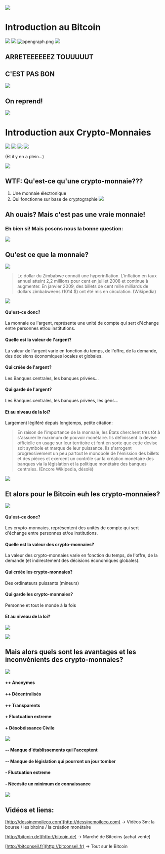 ![](whitespace.jpg)

# Introduction au Bitcoin
![](whitespace.jpg)
![](whitespace.jpg)
![opengraph.png](opengraph.png)
![](whitespace.jpg)

## ARRETEEEEEEZ TOUUUUUT
## C'EST PAS BON

![](whitespace.jpg)
## On reprend!
![](whitespace.jpg)


# Introduction aux Crypto-Monnaies


![](ethereum.png)
![](litecoin.png)
![](dogecoin-300.png)
![](opengraph.png)

(Et il y en a plein...)

![](whitespace.jpg)


## WTF: Qu'est-ce qu'une crypto-monnaie???



1. Une monnaie électronique
2. Qui fonctionne sur base de cryptographie
![](whitespace.jpg)

## Ah ouais? Mais c'est pas une vraie monnaie!

### Eh bien si! Mais posons nous la bonne question:

![](whitespace.jpg)

## Qu'est ce que la monnaie?



![](zimbabwe-dollar.jpg)


> Le dollar du Zimbabwe connaît une hyperinflation. L'inflation en taux annuel atteint 2,2 millions pour cent en juillet 2008 et continue à augmenter. En janvier 2009, des billets de cent mille milliards de dollars zimbabwéens (1014 $) ont été mis en circulation.
> (Wikipedia)

![](whitespace.jpg)
#### Qu'est-ce donc?
La monnaie ou l'argent, représente une unité de compte qui sert d'échange entre personnes et/ou institutions.
#### Quelle est la valeur de l'argent?
La valeur de l'argent varie en fonction du temps, de l'offre, de la demande, des décisions économiques locales et globales.
#### Qui créée de l'argent?
Les Banques centrales, les banques privées...
#### Qui garde de l'argent?
Les Banques centrales, les banques privées, les gens...
#### Et au niveau de la loi?
Largement légiféré depuis longtemps, petite citation:

> En raison de l'importance de la monnaie, les États cherchent très tôt à s'assurer le maximum de pouvoir monétaire. Ils définissent la devise officielle en usage sur leur territoire et font en sorte que cette devise soit symbole et marque de leur puissance. Ils s'arrogent progressivement un peu partout le monopole de l'émission des billets et des pièces et exercent un contrôle sur la création monétaire des banques via la législation et la politique monétaire des banques centrales.
> (Encore Wikipedia, désolé)




![](whitespace.jpg)




Et alors pour le Bitcoin euh les crypto-monnaies?
--------------

![](whitespace.jpg)


#### Qu'est-ce donc?
Les crypto-monnaies, représentent des unités de compte qui sert d'échange entre personnes et/ou institutions.
#### Quelle est la valeur des crypto-monnaies?
La valeur des crypto-monnaies varie en fonction du temps, de l'offre, de la demande (et indirectement des décisions économiques globales).
#### Qui créée les crypto-monnaies?
Des ordinateurs puissants (mineurs)
#### Qui garde les crypto-monnaies?
Personne et tout le monde à la fois
#### Et au niveau de la loi?
![](tortue.jpg)

![](whitespace.jpg)

## Mais alors quels sont les avantages et les inconvénients des crypto-monnaies?
![](whitespace.jpg)

#### ++ Anonymes

#### ++ Décentralisés

#### ++ Transparents

#### + Fluctuation extreme

#### + Désobéissance Civile

![](whitespace.jpg)

#### -- Manque d'établissements qui l'acceptent

#### -- Manque de législation qui pourront un jour tomber

#### - Fluctuation extreme

#### - Nécésite un minimum de connaissance

![](whitespace.jpg)

## Vidéos et liens:

[http://dessinemoileco.com](http://dessinemoileco.com)
-> Vidéos 3m: la bourse / les bitoins / la création monétaire

[http://bitcoin.de](http://bitcoin.de)
-> Marché de Bitcoins (achat vente)

[http://bitconseil.fr](http://bitconseil.fr)
-> Tout sur le Bitcoin